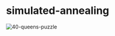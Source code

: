 simulated-annealing
===================
![40-queens-puzzle](https://raw.github.com/lagodiuk/simulated-annealing/master/40_queens_problem.jpg)
